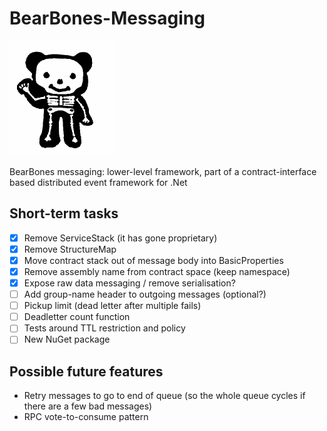 BearBones-Messaging
===================

<img src="https://github.com/i-e-b/BearBones-Messaging/raw/master/bonebear.png" width="169" height="184"/>

BearBones messaging: lower-level framework, part of a contract-interface based distributed event framework for .Net

Short-term tasks
----------------

* [x] Remove ServiceStack (it has gone proprietary)
* [x] Remove StructureMap
* [x] Move contract stack out of message body into BasicProperties
* [x] Remove assembly name from contract space (keep namespace)
* [x] Expose raw data messaging / remove serialisation?
* [ ] Add group-name header to outgoing messages (optional?)
* [ ] Pickup limit (dead letter after multiple fails)
* [ ] Deadletter count function
* [ ] Tests around TTL restriction and policy
* [ ] New NuGet package

Possible future features
------------------------

* Retry messages to go to end of queue (so the whole queue cycles if there are a few bad messages)
* RPC vote-to-consume pattern
